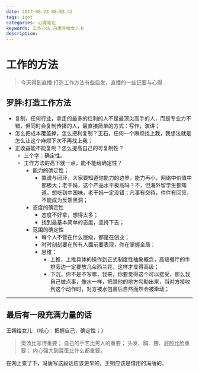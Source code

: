 ```yaml
---
date: 2017-08-23 08:02:42
tags: igot
categories: 心得笔记
keywords: 工作心法,冯唐写给女儿书
description:
---
```


# 工作的方法

> 今天得到直播:打造工作方法有些启发，直播的一些记要与心得：

## 罗胖:打造工作方法

- 复制，任何行业，拿走的最多的红利的人不是最顶尖高手的人，而是专业力不错，但同时会复制传播的人，最直接简单的方式：写作，演讲；
- 怎么把成本覆盖掉，怎么把利复制？王石，任何一个麻烦找上我，我想法就是怎么让这个麻烦下次不再找上我；
- 正收益能不能复制？怎么提高自己的可复制性？
    - 三个字：确定性。
    - 工作方法的高下就一点，能不能给确定性？
        - 能力的确定性；
            - 靠谱与闭环，大家要知道你能力的边界，能力再小，网络中价值中都极大；老干妈，这个产品水平极高吗？不，但海外留学生都知道，想吃到中国味，老干妈一定没错；凡事有交待，件件有回应，不能成为反馈黑洞；
        - 态度的确定性
            - 态度不好拿，想得太多；
            - 找到最基本简单的态度，坚持下去；
        - 范围的确定性
            - 每个人不管在什么层级，都是在创业；
            - 时时刻刻要在所有人面前要表现，你在掌握全局；
            - 思维：
                - 上推，上推具体的操作到正式制度性抽象概念，高级餐厅的牛排旁边一定要放几朵西兰花，这样才显得高级；
                - 下沉，你不是不写嘛，我来，你要觉得这个可以接受，那么我自己做点事，像水一样，把其他的地方勾勒出来，当对方接收到这个动作时，对方被水包裹后自然而然会被牵动；

----------

## 最后有一段充满力量的话

王朔给女儿:（核心：把握自己，确定性；）

> 煲汤比写诗重要；
> 自己的手艺比男人的重要；
头发、胸、腰、屁股比脸重要；
内心强大到混蛋比什么都重要。

在网上查了下，冯唐写这段话应该更早的，王朔应该是借用的冯唐的。

